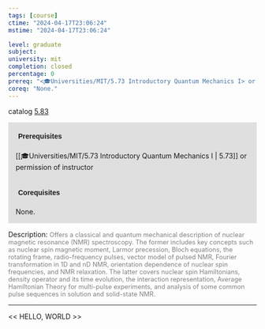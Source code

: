 ```yaml
---
tags: [course]
ctime: "2024-04-17T23:06:24"
mstime: "2024-04-17T23:06:24"

level: graduate
subject: 
university: mit
completion: closed
percentage: 0
prereq: "<🎓Universities/MIT/5.73 Introductory Quantum Mechanics I> or permission of instructor"
coreq: "None."
---
```


catalog [5.83](http://student.mit.edu/catalog/m5b.html#5.83)

<span style="display: block; padding: 15px; background-color: rgb(100, 100, 100, 0.2);"><font id="m_prereq3279_0" style="display: block; font-family: Arial, sans-serif; font-weight: bold; padding: 5px">Prerequisites</font><br><span id="prereq3279_0">[[🎓Universities/MIT/5.73 Introductory Quantum Mechanics I | 5.73]] or permission of instructor</span></span>
<span style="display: block; padding: 15px; background-color: rgb(100, 100, 100, 0.2);"><font id="m_coreq3279_0" style="display: block; font-family: Arial, sans-serif; font-weight: bold; padding: 5px">Corequisites</font><br><span id="coreq3279_0">None.</span></span>

<font style="">Description:</font>
<font style="color: grey; font-size: 0.8rem;">Offers a classical and quantum mechanical description of nuclear magnetic resonance (NMR) spectroscopy. The former includes key concepts such as nuclear spin magnetic moment, Larmor precession, Bloch equations, the rotating frame, radio-frequency pulses, vector model of pulsed NMR, Fourier transformation in 1D and nD NMR, orientation dependence of nuclear spin frequencies, and NMR relaxation. The latter covers nuclear spin Hamiltonians, density operator and its time evolution, the interaction representation, Average Hamiltonian Theory for multi-pulse experiments, and analysis of some common pulse sequences in solution and solid-state NMR.</font>



---

<< HELLO, WORLD >>
